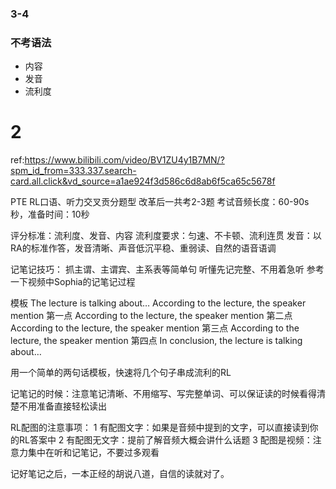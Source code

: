 ### 3-4
### 不考语法
+ 内容
+ 发音
+ 流利度
<!--
1.听到啥就在草稿纸上写啥，然后在准备时间里尽可能把这些单词读一遍，以防止正式读的时候卡克。
2.无脑套模板，写的单词用and连接。
复习思路和DI也一样，建议大家用我的模板一会就在星际上练习一篇，然后中间可以偶尔练习一篇，
Finally ，考前再练习３－５篇就完全没问题啦。

The given lecture is about interesting topics based on many different things.

Firstly, we see that it can show a major point which is connected to our society, so it is fair to say it is important.

Finally, 听到的关键词流畅说出即可

In conclusion, it's an informative lecture gives information about ... -->


# 2
ref:https://www.bilibili.com/video/BV1ZU4y1B7MN/?spm_id_from=333.337.search-card.all.click&vd_source=a1ae924f3d586c6d8ab6f5ca65c5678f

PTE RL口语、听力交叉贡分题型 改革后一共考2-3题
考试音频长度：60-90s秒，准备时间：10秒

评分标准：流利度、发音、内容
流利度要求：匀速、不卡顿、流利连贯
发音：以RA的标准作答，发音清晰、声音低沉平稳、重弱读、自然的语音语调

记笔记技巧：
抓主谓、主谓宾、主系表等简单句
听懂先记完整、不用着急听
参考一下视频中Sophia的记笔记过程

模板
The lecture is talking about…
According to the lecture, the speaker mention 第一点
According to the lecture, the speaker mention 第二点
According to the lecture, the speaker mention 第三点
According to the lecture, the speaker mention 第四点
In conclusion, the lecture is talking about…

用一个简单的两句话模板，快速将几个句子串成流利的RL

记笔记的时候：注意笔记清晰、不用缩写、写完整单词、可以保证读的时候看得清楚不用准备直接轻松读出

RL配图的注意事项：
1 有配图文字：如果是音频中提到的文字，可以直接读到你的RL答案中
2 有配图无文字：提前了解音频大概会讲什么话题
3 配图是视频：注意力集中在听和记笔记，不要过多观看

记好笔记之后，一本正经的胡说八道，自信的读就对了。